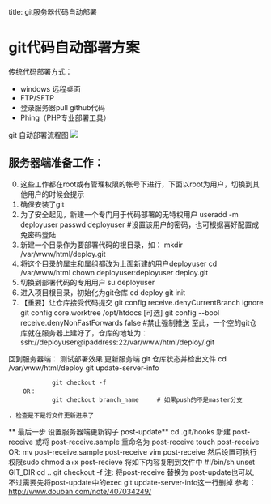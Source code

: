 title: git服务器代码自动部署 

#  git代码自动部署方案 

传统代码部署方式：
  * windows 远程桌面
  * FTP/SFTP
  * 登录服务器pull github代码
  * Phing（PHP专业部署工具）

git 自动部署流程图
![](/data/dokuwiki/linux/pasted/20150517-132427.png)

##  服务器端准备工作： 


 0. 这些工作都在root或有管理权限的帐号下进行，下面以root为用户，切换到其他用户的时候会提示
1. 确保安装了git
2. 为了安全起见，新建一个专门用于代码部署的无特权用户
 useradd -m deployuser
 passwd deployuser        #设置该用户的密码，也可根据喜好配置成免密码登陆
3. 新建一个目录作为要部署代码的根目录，如：
 mkdir /var/www/html/deploy.git
4. 将这个目录的属主和属组都改为上面新建的用户deployuser
 cd /var/www/html
 chown deployuser:deployuser deploy.git
 5. 切换到部署代码的专用用户
su deployuser 
6. 进入项目根目录，初始化为git仓库
cd deploy
git init
7. 【重要】让仓库接受代码提交
 git config receive.denyCurrentBranch ignore
git config core.worktree /opt/htdocs
 [可选]  git config --bool receive.denyNonFastForwards false  #禁止强制推送
至此，一个空的git仓库就在服务器上建好了，仓库的地址为：
ssh://deployuser@ipaddress:22/var/www/html/deploy/.git

回到服务器端：
    测试部署效果 更新服务端 git 仓库状态并检出文件
               cd /var/www/html/deploy
               git update-server-info

                git checkout -f
        OR：
                git checkout branch_name     # 如果push的不是master分支

    . 检查是不是将文件更新进来了
**  最后一步 设置服务器端更新钩子 post-update**
              cd .git/hooks
       新建 post-receive 或将 post-receive.sample 重命名为 post-receive
              touch post-receive
       OR:
              mv post-receive.sample post-receive
              vim post-receive
      然后设置可执行权限sudo chmod a+x post-recieve
       将如下内容复制到文件中
                 #!/bin/sh
                 unset GIT_DIR
                 cd ..
                 git checkout -f
注: 将post-receive 替换为 post-update也可以, 不过需要先将post-update中的exec git update-server-info这一行删掉
参考：
http://www.douban.com/note/407034249/